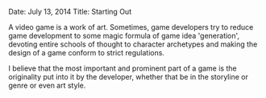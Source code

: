 Date: July 13, 2014
Title: Starting Out

A video game is a work of art. Sometimes, game developers try to reduce game development to some magic formula of game idea 'generation', devoting entire schools of thought to character archetypes and making the design of a game conform to strict regulations.

I believe that the most important and prominent part of a game is the originality put into it by the developer, whether that be in the storyline or genre or even art style.
